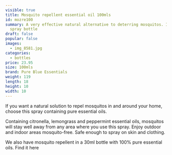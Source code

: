 ```yaml
---
visible: true
title: Mosquito repellent essential oil 100mls
id: mozre100
summary: A very effective natural alternative to deterring mosquitos. In a 100ml
  spray bottle
draft: false
popular: false
images:
  - img_8581.jpg
categories:
  - bottles
price: 23.95
size: 100mls
brand: Pure Blue Essentials
weight: 119
length: 18
height: 10
width: 10
---
```

I﻿f you want a natural solution to repel mosquitos in and around your home, choose this spray containing pure essential oils. 

C﻿ontaining citronella, lemongrass and peppermint essential oils, mosquitos will stay well away from any area where you use this spray. Enjoy outdoor and indoor areas mosquito-free.  Safe enough to spray on skin and clothing. 

W﻿e also have mosquito repellent in a 30ml bottle with 100% pure essential oils. Find it here